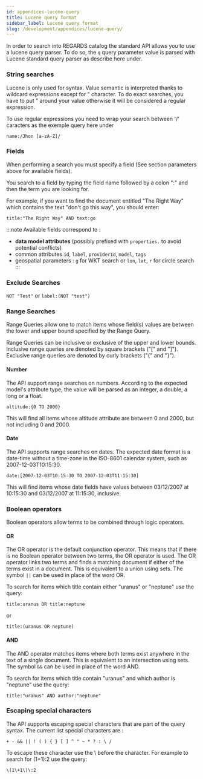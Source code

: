 ```yaml
---
id: appendices-lucene-query
title: Lucene query format
sidebar_label: Lucene query format
slug: /development/appendices/lucene-query/
---
```



In order to search into REGARDS catalog the standard API allows you to use a lucene query parser.
To do so, the `q` query parameter value is parsed with Lucene standard query parser as describe here under.

### String searches

Lucene is only used for syntax. Value semantic is interpreted thanks to wildcard expressions except for " character. To do exact searches, you have to put " around your value otherwise it will be considered a regular expression.

To use regular expressions you need to wrap your search between '/' caracters as the exemple query here under

`name:/Jhon [a-zA-Z]/`

### Fields

When performing a search you must specify a field (See section parameters above for available fields).

You search to a field by typing the field name followed by a colon ":" and then the term you are looking for.

For example, if you want to find the document entitled "The Right Way" which contains the text "don't go this way", you should enter:

`title:"The Right Way" AND text:go`

:::note
Available fields correspond to :
- **data model attributes** (possibly prefixed with `properties.` to avoid potential conflicts)
- common attributes `id`, `label`, `providerId`, `model`, `tags`
- geospatial parameters : `g` for WKT search or `lon`, `lat`, `r` for circle search
:::

### Exclude Searches

`NOT "Test"` or `label:(NOT "test")`

### Range Searches

Range Queries allow one to match items whose field(s) values are between the lower and upper bound specified by the Range Query.

Range Queries can be inclusive or exclusive of the upper and lower bounds. Inclusive range queries are denoted by square brackets ("[" and "]"). Exclusive range queries are denoted by curly brackets ("{" and "}").

#### Number

The API support range searches on numbers. According to the expected model's attribute type, the value will be parsed as an integer, a double, a long or a float.

`altitude:{0 TO 2000}`

This will find all items whose altitude attribute are between 0 and 2000, but not including 0 and 2000.

#### Date

The API supports range searches on dates. The expected date format is a date-time without a time-zone in the ISO-8601 calendar system, such as 2007-12-03T10:15:30.

`date:[2007-12-03T10:15:30 TO 2007-12-03T11:15:30]`

This will find items whose date fields have values between 03/12/2007 at 10:15:30 and 03/12/2007 at 11:15:30, inclusive.

### Boolean operators

Boolean operators allow terms to be combined through logic operators.

#### OR

The OR operator is the default conjunction operator. This means that if there is no Boolean operator between two terms, the OR operator is used. The OR operator links two terms and finds a matching document if either of the terms exist in a document. This is equivalent to a union using sets. The symbol `||` can be used in place of the word OR.

To search for items which title contain either "uranus" or "neptune" use the query:

`title:uranus OR title:neptune`

or

`title:(uranus OR neptune)`

#### AND

The AND operator matches items where both terms exist anywhere in the text of a single document. This is equivalent to an intersection using sets. The symbol `&&` can be used in place of the word AND.

To search for items which title contain "uranus" and which author is "neptune" use the query:

`title:"uranus" AND author:"neptune"`

### Escaping special characters

The API supports escaping special characters that are part of the query syntax. The current list special characters are :

`+ - && || ! ( ) { } [ ] ^ " ~ * ? : \ /`

To escape these character use the \ before the character. For example to search for (1+1):2 use the query:

`\(1\+1\)\:2`
